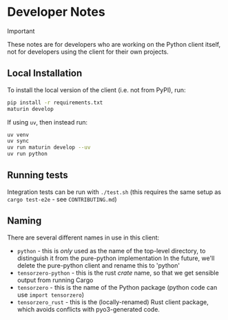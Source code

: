 # Developer Notes

> [!IMPORTANT]
>
> These notes are for developers who are working on the Python client itself, not for developers using the client for their own projects.

## Local Installation

To install the local version of the client (i.e. not from PyPI), run:

```bash
pip install -r requirements.txt
maturin develop
```

If using `uv`, then instead run:

```bash
uv venv
uv sync
uv run maturin develop --uv
uv run python
```

## Running tests

Integration tests can be run with `./test.sh` (this requires the same setup as `cargo test-e2e` - see `CONTRIBUTING.md`)

## Naming

There are several different names in use in this client:

- `python` - this is _only_ used as the name of the top-level directory, to distinguish it from the pure-python implementation
  In the future, we'll delete the pure-python client and rename this to 'python'
- `tensorzero-python` - this is the rust _crate_ name, so that we get sensible output from running Cargo
- `tensorzero` - this is the name of the Python package (python code can use `import tensorzero`)
- `tensorzero_rust` - this is the (locally-renamed) Rust client package, which avoids conflicts with pyo3-generated code.
